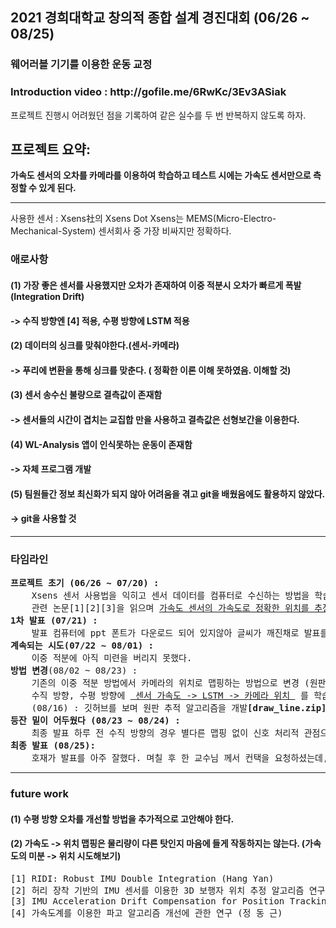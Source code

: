 ## 2021 경희대학교 창의적 종합 설계 경진대회 (06/26 ~ 08/25)
### 웨어러블 기기를 이용한 운동 교정

<h3> Introduction video : http://gofile.me/6RwKc/3Ev3ASiak </h3>


프로젝트 진행시 어려웠던 점을 기록하여 같은 실수를 두 번 반복하지 않도록 하자.

<h2> 프로젝트 요약: </h2>
<b>가속도 센서의 오차를 카메라를 이용하여 학습하고 테스트 시에는 가속도 센서만으로 측정할 수 있게 된다. </b>
<hr>

사용한 센서 : Xsens社의 Xsens Dot 
Xsens는 MEMS(Micro-Electro-Mechanical-System) 센서회사 중 가장 비싸지만 정확하다.

<h3> 애로사항 </h3>
<h4>  (1) 가장 좋은 센서를 사용했지만 오차가 존재하여 이중 적분시 오차가 빠르게 폭발(Integration Drift) </h4>
<h4> -> 수직 방향엔 [4] 적용, 수평 방향에 LSTM 적용 </h4>
<h4>  (2) 데이터의 싱크를 맞춰야한다.(센서-카메라) </h4>
<h4> -> 푸리에 변환을 통해 싱크를 맞춘다. ( 정확한 이론 이해 못하였음. 이해할 것) </h4>
<h4>  (3) 센서 송수신 불량으로 결측값이 존재함 </h4>
<h4> -> 센서들의 시간이 겹치는 교집합 만을 사용하고 결측값은 선형보간을 이용한다. </h4>
<h4>  (4) WL-Analysis 앱이 인식못하는 운동이 존재함 </h4>
<h4> -> 자체 프로그램 개발 </h4>
<h4>  (5) 팀원들간 정보 최신화가 되지 않아 어려움을 겪고 git을 배웠음에도 활용하지 않았다. </h4>
<h4> -> git을 사용할 것 </h4>
    

<hr>
<h3> 타임라인 </h3>
<pre>
<b>프로젝트 초기 (06/26 ~ 07/20) : </b>
    Xsens 센서 사용법을 익히고 센서 데이터를 컴퓨터로 수신하는 방법을 학습.
    관련 논문[1][2][3]을 읽으며 <u>가속도 센서의 가속도로 정확한 위치를 추정</u>(Dead reckoning)이 단순하게 생각했던 것 과는 달리 센서 학계의 궁극적인 목표에 해당할 정도로 어려운 문제임을 깨달음
<b>1차 발표 (07/21) : </b>
    발표 컴퓨터에 ppt 폰트가 다운로드 되어 있지않아 글씨가 깨진채로 발표를 하게 되었다.  
<b>계속되는 시도(07/22 ~ 08/01) : </b>
    이중 적분에 아직 미련을 버리지 못했다. 
<b>방법 변경</b>(08/02 ~ 08/23) : </b>
    기존의 이중 적분 방법에서 카메라의 위치로 맵핑하는 방법으로 변경 (원판 추적 알고리즘을 개발하기에 시간이 없어서 모바일 앱 WL-Analysis를 사용)
    수직 방향, 수평 방향에 <u> 센서 가속도 -> LSTM -> 카메라 위치 </u> 를 학습시키기로 결정.    
    (08/16) : 깃허브를 보며 원판 추적 알고리즘을 개발<b>[draw_line.zip]</b> (그러나 이론을 제대로 이해하지 않고 만들어서 수정을 거치게 되었다.)
<b>등잔 밑이 어두웠다 (08/23 ~ 08/24) : </b>
    최종 발표 하루 전 수직 방향의 경우 별다른 맵핑 없이 신호 처리적 관점으로 해결할 수 있음을 확인[4]
<b>최종 발표 (08/25): </b>
    호재가 발표를 아주 잘했다. 며칠 후 한 교수님 께서 컨택을 요청하셨는데, 더 보완해야겠다.
</pre>


<hr>
<h3> future work  </h3>
<h4> (1) 수평 방향 오차를 개선할 방법을 추가적으로 고안해야 한다. </h4>
<h4> (2) 가속도 -> 위치 맵핑은 물리량이 다른 탓인지 마음에 들게 작동하지는 않는다. (가속도의 미분 -> 위치 시도해보기) </h4>

<pre>
[1] RIDI: Robust IMU Double Integration (Hang Yan)
[2] 허리 장착 기반의 IMU 센서를 이용한 3D 보행자 위치 추정 알고리즘 연구 (송 준 우)
[3] IMU Acceleration Drift Compensation for Position Tracking in Ambulatory Gait Analysis (Serhat İkizoğlu)
[4] 가속도계를 이용한 파고 알고리즘 개선에 관한 연구 (정 동 근)
</pre>
